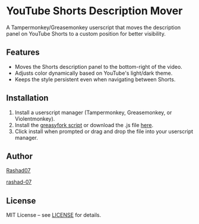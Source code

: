 # YouTube Shorts Description Mover

A Tampermonkey/Greasemonkey userscript that moves the description panel on YouTube Shorts to a custom position for better visibility.

## Features
- Moves the Shorts description panel to the bottom-right of the video.
- Adjusts color dynamically based on YouTube's light/dark theme.
- Keeps the style persistent even when navigating between Shorts.

## Installation
1. Install a userscript manager (Tampermonkey, Greasemonkey, or Violentmonkey).
2. Install the [greasyfork script](https://update.greasyfork.org/scripts/545459/YouTube%20Shorts%20Description%20Mover.user.js) or download the .js file [here](https://github.com/rashad-07/YouTube_Shorts_description_mover/releases/download/1.0.0/YouTube.Shorts.Description.Mover.user.js).
3. Click install when prompted or drag and drop the file into your userscript manager.

## Author
[Rashad07](https://greasyfork.org/en/users/1503913-rashad-07)

[rashad-07](https://github.com/rashad-07)

## License
MIT License – see [LICENSE](LICENSE) for details.

